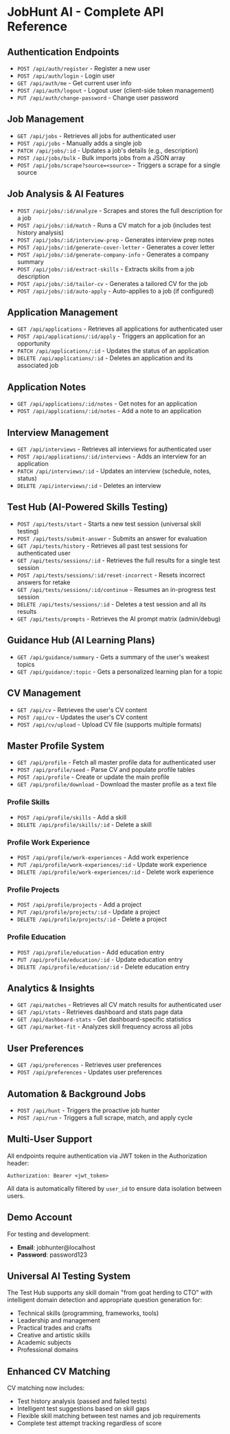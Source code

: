 # JobHunt AI - Complete API Reference

## Authentication Endpoints
- `POST /api/auth/register` - Register a new user
- `POST /api/auth/login` - Login user
- `GET /api/auth/me` - Get current user info
- `POST /api/auth/logout` - Logout user (client-side token management)
- `PUT /api/auth/change-password` - Change user password

## Job Management
- `GET /api/jobs` - Retrieves all jobs for authenticated user
- `POST /api/jobs` - Manually adds a single job
- `PATCH /api/jobs/:id` - Updates a job's details (e.g., description)
- `POST /api/jobs/bulk` - Bulk imports jobs from a JSON array
- `POST /api/jobs/scrape?source=<source>` - Triggers a scrape for a single source

## Job Analysis & AI Features
- `POST /api/jobs/:id/analyze` - Scrapes and stores the full description for a job
- `POST /api/jobs/:id/match` - Runs a CV match for a job (includes test history analysis)
- `POST /api/jobs/:id/interview-prep` - Generates interview prep notes
- `POST /api/jobs/:id/generate-cover-letter` - Generates a cover letter
- `POST /api/jobs/:id/generate-company-info` - Generates a company summary
- `POST /api/jobs/:id/extract-skills` - Extracts skills from a job description
- `POST /api/jobs/:id/tailor-cv` - Generates a tailored CV for the job
- `POST /api/jobs/:id/auto-apply` - Auto-applies to a job (if configured)

## Application Management
- `GET /api/applications` - Retrieves all applications for authenticated user
- `POST /api/applications/:id/apply` - Triggers an application for an opportunity
- `PATCH /api/applications/:id` - Updates the status of an application
- `DELETE /api/applications/:id` - Deletes an application and its associated job

## Application Notes
- `GET /api/applications/:id/notes` - Get notes for an application
- `POST /api/applications/:id/notes` - Add a note to an application

## Interview Management
- `GET /api/interviews` - Retrieves all interviews for authenticated user
- `POST /api/applications/:id/interviews` - Adds an interview for an application
- `PATCH /api/interviews/:id` - Updates an interview (schedule, notes, status)
- `DELETE /api/interviews/:id` - Deletes an interview

## Test Hub (AI-Powered Skills Testing)
- `POST /api/tests/start` - Starts a new test session (universal skill testing)
- `POST /api/tests/submit-answer` - Submits an answer for evaluation
- `GET /api/tests/history` - Retrieves all past test sessions for authenticated user
- `GET /api/tests/sessions/:id` - Retrieves the full results for a single test session
- `POST /api/tests/sessions/:id/reset-incorrect` - Resets incorrect answers for retake
- `GET /api/tests/sessions/:id/continue` - Resumes an in-progress test session
- `DELETE /api/tests/sessions/:id` - Deletes a test session and all its results
- `GET /api/tests/prompts` - Retrieves the AI prompt matrix (admin/debug)

## Guidance Hub (AI Learning Plans)
- `GET /api/guidance/summary` - Gets a summary of the user's weakest topics
- `GET /api/guidance/:topic` - Gets a personalized learning plan for a topic

## CV Management
- `GET /api/cv` - Retrieves the user's CV content
- `POST /api/cv` - Updates the user's CV content
- `POST /api/cv/upload` - Upload CV file (supports multiple formats)

## Master Profile System
- `GET /api/profile` - Fetch all master profile data for authenticated user
- `POST /api/profile/seed` - Parse CV and populate profile tables
- `POST /api/profile` - Create or update the main profile
- `GET /api/profile/download` - Download the master profile as a text file

### Profile Skills
- `POST /api/profile/skills` - Add a skill
- `DELETE /api/profile/skills/:id` - Delete a skill

### Profile Work Experience
- `POST /api/profile/work-experiences` - Add work experience
- `PUT /api/profile/work-experiences/:id` - Update work experience
- `DELETE /api/profile/work-experiences/:id` - Delete work experience

### Profile Projects
- `POST /api/profile/projects` - Add a project
- `PUT /api/profile/projects/:id` - Update a project
- `DELETE /api/profile/projects/:id` - Delete a project

### Profile Education
- `POST /api/profile/education` - Add education entry
- `PUT /api/profile/education/:id` - Update education entry
- `DELETE /api/profile/education/:id` - Delete education entry

## Analytics & Insights
- `GET /api/matches` - Retrieves all CV match results for authenticated user
- `GET /api/stats` - Retrieves dashboard and stats page data
- `GET /api/dashboard-stats` - Get dashboard-specific statistics
- `GET /api/market-fit` - Analyzes skill frequency across all jobs

## User Preferences
- `GET /api/preferences` - Retrieves user preferences
- `POST /api/preferences` - Updates user preferences

## Automation & Background Jobs
- `POST /api/hunt` - Triggers the proactive job hunter
- `POST /api/run` - Triggers a full scrape, match, and apply cycle

## Multi-User Support
All endpoints require authentication via JWT token in the Authorization header:
```
Authorization: Bearer <jwt_token>
```

All data is automatically filtered by `user_id` to ensure data isolation between users.

## Demo Account
For testing and development:
- **Email**: jobhunter@localhost  
- **Password**: password123

## Universal AI Testing System
The Test Hub supports any skill domain "from goat herding to CTO" with intelligent domain detection and appropriate question generation for:
- Technical skills (programming, frameworks, tools)
- Leadership and management
- Practical trades and crafts
- Creative and artistic skills
- Academic subjects
- Professional domains

## Enhanced CV Matching
CV matching now includes:
- Test history analysis (passed and failed tests)
- Intelligent test suggestions based on skill gaps
- Flexible skill matching between test names and job requirements
- Complete test attempt tracking regardless of score